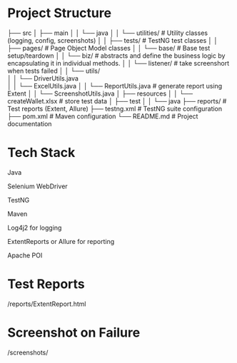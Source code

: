 # Project Structure
├── src
│   ├── main
│   │   └── java
│   │       └── utilities/         # Utility classes (logging, config, screenshots)
│   │       ├── tests/             # TestNG test classes
│   │       ├── pages/             # Page Object Model classes
│   │       └── base/              # Base test setup/teardown
│   │       └── biz/               # abstracts and define the business logic by encapsulating it in individual methods.
│   │       └── listener/          # take screenshort when tests failed
│   │       └── utils/  
│   │           └── DriverUtils.java   
│   │           └── ExcelUtils.java 
│   │           └── ReportUtils.java      # generate report using Extent
│   │           └── ScreenshotUtils.java 
│   ├── resources
│   │   └── createWallet.xlsx     # store test data
│   ├── test
│   │   └── java
├── reports/                       # Test reports (Extent, Allure)
├── testng.xml                     # TestNG suite configuration
├── pom.xml                        # Maven configuration
└── README.md                      # Project documentation

# Tech Stack
Java

Selenium WebDriver

TestNG

Maven

Log4j2 for logging

ExtentReports or Allure for reporting

Apache POI 

#  Test Reports
/reports/ExtentReport.html

 # Screenshot on Failure
 /screenshots/
